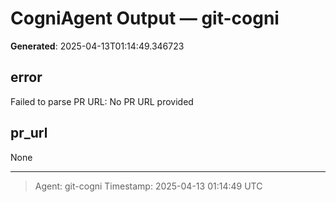 # CogniAgent Output — git-cogni

**Generated**: 2025-04-13T01:14:49.346723

## error
Failed to parse PR URL: No PR URL provided

## pr_url
None

---
> Agent: git-cogni
> Timestamp: 2025-04-13 01:14:49 UTC